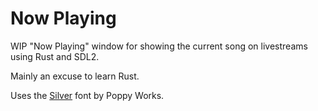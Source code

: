# Now Playing

WIP "Now Playing" window for showing the current song on livestreams
using Rust and SDL2.

Mainly an excuse to learn Rust.

Uses the [Silver](https://poppyworks.itch.io/silver) font by Poppy Works.
